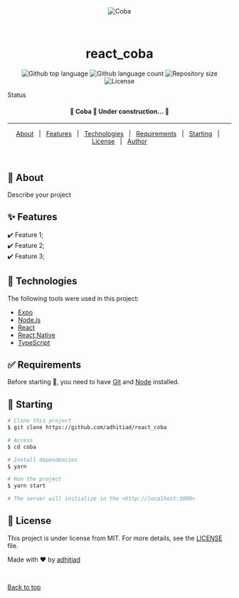 <div align="center" id="top"> 
  <img src="./.github/app.gif" alt="Coba" />

&#xa0;

  <!-- <a href="https://coba.netlify.app">Demo</a> -->
</div>

<h1 align="center">react_coba</h1>

<p align="center">
  <img alt="Github top language" src="https://img.shields.io/github/languages/top/adhitiad/react_coba?color=56BEB8">

  <img alt="Github language count" src="https://img.shields.io/github/languages/count/adhitiad/react_coba?color=56BEB8">

  <img alt="Repository size" src="https://img.shields.io/github/repo-size/adhitiad/react_coba?color=56BEB8">

  <img alt="License" src="https://img.shields.io/github/license/adhitiad/react_coba?color=56BEB8">

  <!-- <img alt="Github issues" src="https://img.shields.io/github/issues/{{YOUR_GITHUB_USERNAME}}/coba?color=56BEB8" /> -->

  <!-- <img alt="Github forks" src="https://img.shields.io/github/forks/{{YOUR_GITHUB_USERNAME}}/coba?color=56BEB8" /> -->

  <!-- <img alt="Github stars" src="https://img.shields.io/github/stars/{{YOUR_GITHUB_USERNAME}}/coba?color=56BEB8" /> -->
</p>

Status

<h4 align="center"> 
	🚧  Coba 🚀 Under construction...  🚧
</h4>

<hr>

<p align="center">
  <a href="#dart-about">About</a> &#xa0; | &#xa0; 
  <a href="#sparkles-features">Features</a> &#xa0; | &#xa0;
  <a href="#rocket-technologies">Technologies</a> &#xa0; | &#xa0;
  <a href="#white_check_mark-requirements">Requirements</a> &#xa0; | &#xa0;
  <a href="#checkered_flag-starting">Starting</a> &#xa0; | &#xa0;
  <a href="#memo-license">License</a> &#xa0; | &#xa0;
  <a href="https://github.com/adhitiad" target="_blank">Author</a>
</p>

<br>

## :dart: About

Describe your project

## :sparkles: Features

:heavy_check_mark: Feature 1;\
:heavy_check_mark: Feature 2;\
:heavy_check_mark: Feature 3;

## :rocket: Technologies

The following tools were used in this project:

- [Expo](https://expo.io/)
- [Node.js](https://nodejs.org/en/)
- [React](https://pt-br.reactjs.org/)
- [React Native](https://reactnative.dev/)
- [TypeScript](https://www.typescriptlang.org/)

## :white_check_mark: Requirements

Before starting :checkered_flag:, you need to have [Git](https://git-scm.com) and [Node](https://nodejs.org/en/) installed.

## :checkered_flag: Starting

```bash
# Clone this project
$ git clone https://github.com/adhitiad/react_coba

# Access
$ cd coba

# Install dependencies
$ yarn

# Run the project
$ yarn start

# The server will initialize in the <http://localhost:3000>
```

## :memo: License

This project is under license from MIT. For more details, see the [LICENSE](LICENSE.md) file.

Made with :heart: by <a href="https://github.com/adhitiad" target="_blank">adhitiad</a>

&#xa0;

<a href="#top">Back to top</a>

